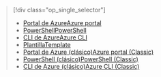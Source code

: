 > [!div class="op_single_selector"]
> * [<span data-ttu-id="a0e54-101">Portal de Azure</span><span class="sxs-lookup"><span data-stu-id="a0e54-101">Azure portal</span></span>](../articles/virtual-network/virtual-networks-create-vnet-arm-pportal.md)
> * [<span data-ttu-id="a0e54-102">PowerShell</span><span class="sxs-lookup"><span data-stu-id="a0e54-102">PowerShell</span></span>](../articles/virtual-network/virtual-networks-create-vnet-arm-ps.md)
> * [<span data-ttu-id="a0e54-103">CLI de Azure</span><span class="sxs-lookup"><span data-stu-id="a0e54-103">Azure CLI</span></span>](../articles/virtual-network/virtual-networks-create-vnet-arm-cli.md)
> * [<span data-ttu-id="a0e54-104">Plantilla</span><span class="sxs-lookup"><span data-stu-id="a0e54-104">Template</span></span>](../articles/virtual-network/virtual-networks-create-vnet-arm-template-click.md)
> * [<span data-ttu-id="a0e54-105">Portal de Azure (clásico)</span><span class="sxs-lookup"><span data-stu-id="a0e54-105">Azure portal (Classic)</span></span>](../articles/virtual-network/virtual-networks-create-vnet-classic-pportal.md)
> * [<span data-ttu-id="a0e54-106">PowerShell (clásico)</span><span class="sxs-lookup"><span data-stu-id="a0e54-106">PowerShell (Classic)</span></span>](../articles/virtual-network/virtual-networks-create-vnet-classic-netcfg-ps.md)
> * [<span data-ttu-id="a0e54-107">CLI de Azure (clásico)</span><span class="sxs-lookup"><span data-stu-id="a0e54-107">Azure CLI (Classic)</span></span>](../articles/virtual-network/virtual-networks-create-vnet-classic-cli.md)
